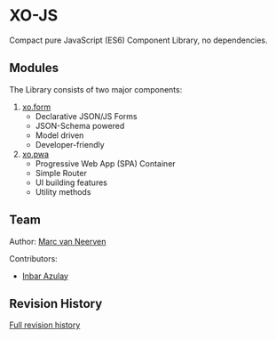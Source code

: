 # XO-JS

Compact pure JavaScript (ES6) Component Library, no dependencies.

## Modules

The Library consists of two major components:
1. [xo.form](./md/ExoForm-README.md)
   - Declarative JSON/JS Forms
   - JSON-Schema powered
   - Model driven
   - Developer-friendly
2. [xo.pwa](./md/PWA-README.md) 
   - Progressive Web App (SPA) Container
   - Simple Router
   - UI building features
   - Utility methods


## Team

Author: [Marc van Neerven](https://www.linkedin.com/in/mvneerven/)

Contributors:
- [Inbar Azulay](https://www.linkedin.com/in/inbar-azulay/)


## Revision History

[Full revision history](./md/REVISIONS.md)